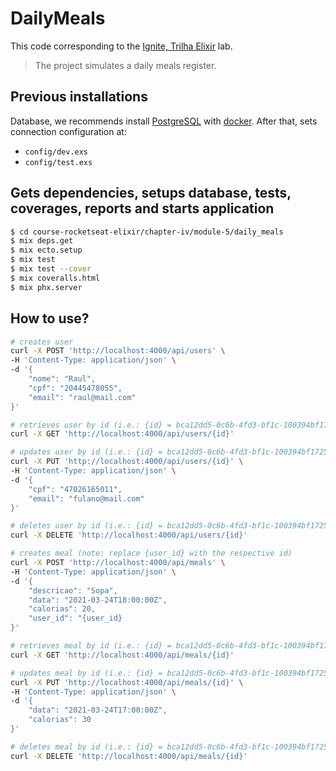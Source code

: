 # DailyMeals

This code corresponding to the [Ignite, Trilha Elixir](https://app.rocketseat.com.br/ignite/elixir/) lab.

> The project simulates a daily meals register.

## Previous installations

Database, we recommends install [PostgreSQL](https://www.postgresql.org/) with [docker](https://hub.docker.com/_/postgres). After that, sets connection configuration at:
- `config/dev.exs`
- `config/test.exs`

## Gets dependencies, setups database, tests, coverages, reports and starts application

```bash
$ cd course-rocketseat-elixir/chapter-iv/module-5/daily_meals
$ mix deps.get
$ mix ecto.setup
$ mix test
$ mix test --cover
$ mix coveralls.html
$ mix phx.server
```

## How to use?

```bash
# creates user
curl -X POST 'http://localhost:4000/api/users' \
-H 'Content-Type: application/json' \
-d '{
    "nome": "Raul",
    "cpf": "20445478055",
    "email": "raul@mail.com"
}'

# retrieves user by id (i.e.: {id} = bca12dd5-0c6b-4fd3-bf1c-100394bf1725)
curl -X GET 'http://localhost:4000/api/users/{id}'

# updates user by id (i.e.: {id} = bca12dd5-0c6b-4fd3-bf1c-100394bf1725)
curl -X PUT 'http://localhost:4000/api/users/{id}' \
-H 'Content-Type: application/json' \
-d '{
    "cpf": "47026165011",
    "email": "fulano@mail.com"
}'

# deletes user by id (i.e.: {id} = bca12dd5-0c6b-4fd3-bf1c-100394bf1725)
curl -X DELETE 'http://localhost:4000/api/users/{id}'

# creates meal (note: replace {user_id} with the respective id)
curl -X POST 'http://localhost:4000/api/meals' \
-H 'Content-Type: application/json' \
-d '{
    "descricao": "Sopa",
    "data": "2021-03-24T18:00:00Z",
    "calorias": 20,
    "user_id": "{user_id}
}'

# retrieves meal by id (i.e.: {id} = bca12dd5-0c6b-4fd3-bf1c-100394bf1725)
curl -X GET 'http://localhost:4000/api/meals/{id}'

# updates meal by id (i.e.: {id} = bca12dd5-0c6b-4fd3-bf1c-100394bf1725)
curl -X PUT 'http://localhost:4000/api/meals/{id}' \
-H 'Content-Type: application/json' \
-d '{
    "data": "2021-03-24T17:00:00Z",
    "calorias": 30
}'

# deletes meal by id (i.e.: {id} = bca12dd5-0c6b-4fd3-bf1c-100394bf1725)
curl -X DELETE 'http://localhost:4000/api/meals/{id}'
```

